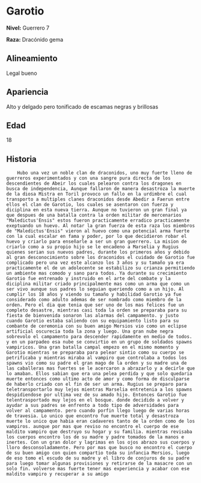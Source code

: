 # Garotio

**Nivel:** Guerrero 7

**Raza:** Dracónido gema

## Alineamiento
Legal bueno

## Apariencia
Alto y delgado pero tonificado de escamas negras y brillosas 

## Edad
18

## Historia
		Hubo una vez un noble clan de draconidos, uno muy fuerte lleno de guerreros experimentados y con una sangre pura directa de los descendientes de Abeir los cuales pelearon contra los dragones en busca de independencia, Aunque fallaron de manera desastroza la muerte de la diosa Mistra en Toril provoco un fallo en la urdimbre el cual transporto a multiples clanes draconidos desde Abedir a Faerun entre ellos el clan de Garotio, los cuales se asentaron con fuerza y diciplina en esta nueva tierra. Aunque no tuvieron un gran final ya que despues de una batalla contra la orden militar de mercenarios "Maledictus'Ensis" estos fueron practicamente erradico practicamente exeptuando un huevo. Al notar la gran fuerza de esta raza los miembros de "Maledictus'Ensis" vieron al huevo como una potencial arma fuerte con la cual escalar en fama y poder, por lo que decidieron robar el huevo y criarlo para enseñarle a ser un gran guerrero. La mision de criarlo como a su propio hijo se le encadeno a Marselia y Rugius quienes serian sus nuevos padres, durante los primeros años y debido al gran desconocimiento sobre los draconidos el cuidado de Garotio fue complicado pero una vez este alcanzo los 3 años y su tamaño ya era practicamente el de un adolecente se estabilizo su crianza permitiendo un ambiente mas comodo y sano para todos. Ya durante su crecimiento Garotio fue entrenado y instruido en el arte del combate y la diciplina militar criado principalmente mas como un arma que como un ser vivo aunque sus padres lo seguian queriendo como a un hijo. Al cumplir los 18 años y viendo su tamaño y habilidad Garotio ya fue considerado como adulto ademas de ser nombrado como miembro de la orden. Pero el dia que tenia que ser uno de los mas felices fue un completo desastre, mientras casi toda la orden se preparaba para su fiesta de bienvenida sonaron las alarmas del campamento. y justo cuando Garotio estaba saliendo con su equipamiento listo para su combante de ceremonia con su buen amigo Mersios vio como un eclipse artificial oscurecia toda la zona y luego. Una gran nube negra sobrevolo el campamento para descender rapidamente en medio de todos. y en un parpadeo esa nube se convirtio en un grupo de soldados spawns vampiricos. Una gran batalla campal empezo en el mismo momento y Garotio mientras se preparaba para pelear sintio como su cuerpo se petrificaba y mientras miraba al vampiro que controlaba a todos los spawns vio como su padre el gran mago de la orden y su madre una de las caballeras mas fuertes se le acercaron a abrazarlo y a decirle que lo amaban. Ellos sabian que era una pelea perdida y que solo quedaria muerte entonces como ultimo acto de amor y como forma de disculparse de haberlo criado con el fin de ser un arma. Rugius se preparo para teletransportarlo muy lejos mientras Marselia entretenia a los spawns despidiendose por ultima vez de su amado hijo. Entonces Garotio fue telentrasportado muy lejos en el bosque. donde decidido a volver y ayudar a sus padres se enfrento a todo tipo de adversidades para volver al campamento. pero cuando porfin llego luego de varias horas de travesia. Lo unico que encontro fue muerte total y desastroza muerte lo unico que habia eran cadaveres tanto de la orden como de los vampiros. aunque por mas que reviso no encontro el cuerpo de ese maldito vampiro que destruyo su hogar y su familia. mientras revisaba los cuerpos encontro los de su madre y padre tomados de la manos e inertes. Con un gran dolor y lagrimas en los ojos abrazo sus cuerpos y lloro desconsoladamente. Pero por mas que busco no encontro el cuerpo de su buen amigo con quien compartio toda su infancia Mersios, luego de eso tomo el escudo de su madre y el libro de conjuros de su padre para luego tomar algunas provisiones y retirarse de la masacre con un solo fin. volverse mas fuerte tener mas experiencia y acabar con ese maldito vampiro y recuperar a su amigo

